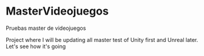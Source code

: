 # MasterVideojuegos
Pruebas master de videojuegos

Project where I will be updating all master test of Unity first and Unreal later. Let's see how it's going

